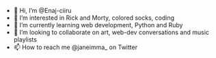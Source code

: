 - 👋 Hi, I’m @Enaj-ciiru
- 👀 I’m interested in Rick and Morty, colored socks, coding
- 🌱 I’m currently learning web development, Python and Ruby
- 💞️ I’m looking to collaborate on art, web-dev conversations and music playlists
- 📫 How to reach me @janeimma_ on Twitter

<!---
Enaj-ciiru/Enaj-ciiru is a ✨ special ✨ repository because its `README.md` (this file) appears on your GitHub profile.
You can click the Preview link to take a look at your changes.
--->
